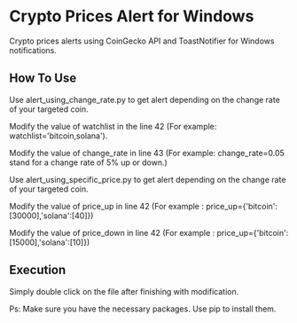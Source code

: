 # Crypto Prices Alert for Windows
Crypto prices alerts using CoinGecko API and ToastNotifier for Windows notifications.

## How To Use
Use alert_using_change_rate.py to get alert depending on the change rate of your targeted coin.

Modify the value of watchlist in the line 42 
(For example: watchlist='bitcoin,solana').

Modify the value of change_rate in line 43
(For example: change_rate=0.05 stand for a change rate of 5% up or down.)

Use alert_using_specific_price.py to get alert depending on the change rate of your targeted coin.

Modify the value of price_up in line 42
(For example : price_up={'bitcoin':[30000],'solana':[40]})

Modify the value of price_down in line 42
(For example : price_up={'bitcoin':[15000],'solana':[10]})


## Execution

Simply double click on the file after finishing with modification.

Ps: Make sure you have the necessary packages.
Use pip to install them.
